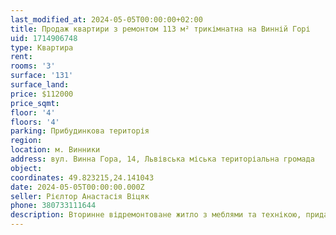 ```yaml
---
last_modified_at: 2024-05-05T00:00:00+02:00
title: Продаж квартири з ремонтом 113 м² трикімнатна на Винній Горі
uid: 1714906748
type: Квартира
rent:
rooms: '3'
surface: '131'
surface_land:
price: $112000
price_sqmt:
floor: '4'
floors: '4'
parking: Прибудинкова територія
region:
location: м. Винники
address: вул. Винна Гора, 14, Львівська міська територіальна громада
object:
coordinates: 49.823215,24.141043
date: 2024-05-05T00:00:00.000Z
seller: Рієлтор Анастасія Віцяк
phone: 380733111644
description: Вторинне відремонтоване житло з меблями та технікою, придатне і готове для проживання
---
```

